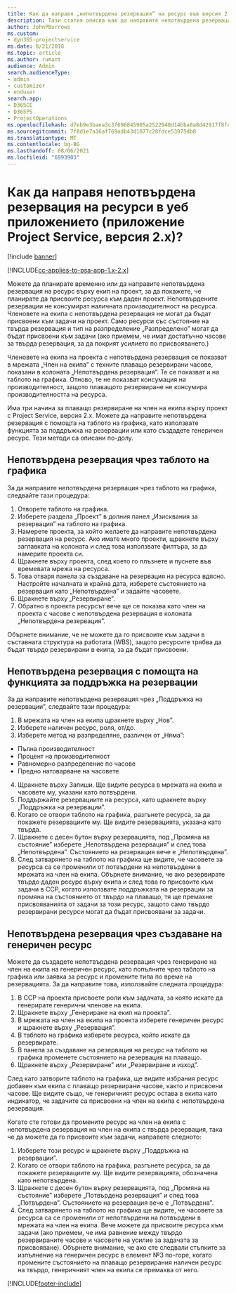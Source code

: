 ```yaml
---
title: Как да направя „непотвърдена резервация” на ресурс във версия 2.x на приложението?
description: Тази статия описва как да направите непотвърдена резервация за членове на екипа на проекта с Project Service.
author: JohnPBurrows
ms.custom:
- dyn365-projectservice
ms.date: 8/21/2018
ms.topic: article
ms.author: rumant
audience: Admin
search.audienceType:
- admin
- customizer
- enduser
search.app:
- D365CE
- D365PS
- ProjectOperations
ms.openlocfilehash: d7eb9e3baea3c3f696845905a2522940d14bba8a8d42917f8fe1b90c7c443747
ms.sourcegitcommit: 7f8d1e7a16af769adb43d1877c28fdce53975db8
ms.translationtype: MT
ms.contentlocale: bg-BG
ms.lasthandoff: 08/06/2021
ms.locfileid: "6993903"
---
```

# <a name="how-do-i-soft-book-resources-in-the-web-app-project-service-app-v2x"></a>Как да направя непотвърдена резервация на ресурси в уеб приложението (приложение Project Service, версия 2.x)?

[!include [banner](../includes/psa-now-project-operations.md)]

[!INCLUDE[cc-applies-to-psa-app-1.x-2.x](../includes/cc-applies-to-psa-app-1x-2x.md)]

Можете да планирате временно или да направите непотвърдена резервация на ресурс върху екип на проект, за да покажете, че планирате да присвоите ресурса към даден проект. Непотвърдените резервации не консумират наличната производителност на ресурса. Членовете на екипа с непотвърдена резервация не могат да бъдат присвоени към задачи на проект. Само ресурси със състояние на твърда резервация и тип на разпределение „Разпределено” могат да бъдат присвоени към задачи (ако приемем, че имат достатъчно часове за твърда резервация, за да покрият усилието по присвояването.)

Членовете на екипа на проекта с непотвърдена резервация се показват в мрежата „Член на екипа” с техните плаващо резервирани часове, показани в колоната „Непотвърдена резервация”. Те се показват и на таблото на графика. Отново, те не показват консумация на производителност, защото плаващото резервиране не консумира производителността на ресурса.

Има три начина за плаващо резервиране на член на екипа върху проект с Project Service, версия 2.x. Можете да направите непотвърдена резервация с помощта на таблото на графика, като използвате функцията за поддръжка на резервации или като създадете генеричен ресурс. Тези методи са описани по-долу.

## <a name="soft-book-with-the-schedule-board"></a>Непотвърдена резервация чрез таблото на графика

За да направите непотвърдена резервация чрез таблото на графика, следвайте тази процедура: 
1. Отворете таблото на графика.
2. Изберете раздела „Проект” в долния панел „Изисквания за резервация” на таблото на графика.
3. Намерете проекта, за който желаете да направите непотвърдена резервация на ресурс. Ако имате много проекти, щракнете върху заглавката на колоната и след това използвате филтъра, за да намерите проекта си.
4. Щракнете върху проекта, след което го плъзнете и пуснете във времевата мрежа на ресурса.
5. Това отваря панела за създаване на резервация на ресурса вдясно. Настройте началната и крайна дата, изберете състоянието на резервация като „Непотвърдена” и задайте часовете. 
6. Щракнете върху „Резервиране”.
7. Обратно в проекта ресурсът вече ще се показва като член на проекта с часове с непотвърдена резервация в колоната „Непотвърдена резервация”.

Обърнете внимание, че не можете да го присвоите към задачи в съставната структура на работата (WBS), защото ресурсите трябва да бъдат твърдо резервирани в екипа, за да бъдат присвоени.

## <a name="soft-book-using-the-maintain-bookings-feature"></a>Непотвърдена резервация с помощта на функцията за поддръжка на резервации

За да направите непотвърдена резервация чрез „Поддръжка на резервации”, следвайте тази процедура:
1. В мрежата на член на екипа щракнете върху „Нов”.
2. Изберете наличен ресурс, роля, от/до.
3. Изберете метод на разпределяне, различен от „Няма”:
- Пълна производителност
- Процент на производителност
- Равномерно разпределение по часове
- Предно натоварване на часовете
4. Щракнете върху Запиши. Ще видите ресурса в мрежата на екипа и часовете му, указани като потвърдени.
5. Поддържайте резервациите на ресурса, като щракнете върху „Поддръжка на резервации”.
6. Когато се отвори таблото на графика, разгънете ресурса, за да покажете резервациите му. Ще видите резервацията, указана като твърда.
7. Щракнете с десен бутон върху резервацията, под „Промяна на състояние” изберете „Непотвърдена резервация” и след това „Непотвърдена”. Състоянието на резервация вече е „Непотвърдена”.
8. След затварянето на таблото на графика ще видите, че часовете за ресурса са се променили от потвърдени на непотвърдени в мрежата на член на екипа.
Обърнете внимание, че ако резервирате твърдо даден ресурс върху екипа и след това го присвоите към задачи в ССР, когато използвате поддръжката на резервации за промяна на състоянието от твърдо на плаващо, тя ще премахне присвояванията от задачи за този ресурс, защото само твърдо резервирани ресурси могат да бъдат присвоявани за задачи.

## <a name="soft-book-by-creating-a-generic-resource"></a>Непотвърдена резервация чрез създаване на генеричен ресурс

Можете да създадете непотвърдена резервация чрез генериране на член на екипа на генеричен ресурс, като попълните чрез таблото на графика или заявка за ресурс и промените типа по време на резервацията.
За да направите това, използвайте следната процедура:

1. В ССР на проекта присвоете роли към задачата, за която искате да генерирате генерични членове на екипа.
2. Щракнете върху „Генериране на екип на проекта”.
3. В мрежата на член на екипа на проекта изберете генеричен ресурс и щракнете върху „Резервация”.
4. В таблото на графика изберете ресурса, който искате да резервирате.
5. В панела за създаване на резервация на ресурс на таблото на графика променете състоянието на резервация на плаващо.
6. Щракнете върху „Резервиране” или „Резервиране и изход”.

След като затворите таблото на графика, ще видите избрания ресурс добавен към екипа с плаващо резервирани часове, както и присвоени часове. Ще видите също, че генеричният ресурс остава в екипа като индикатор, че задачите са присвоени на член на екипа с непотвърдена резервация.

Когато сте готови да промените ресурс на член на екипа с непотвърдена резервация на член на екипа с твърда резервация, така че да можете да го присвоите към задачи, направете следното:

1. Изберете този ресурс и щракнете върху „Поддръжка на резервации”.
2. Когато се отвори таблото на графика, разгънете ресурса, за да покажете резервациите му. Ще видите резервацията, обозначена като непотвърдена.
3. Щракнете с десен бутон върху резервацията, под „Промяна на състояние” изберете „Потвърдена резервация” и след това „Потвърдена”. Състоянието на резервация вече е „Потвърдена”.
4. След затварянето на таблото на графика ще видите, че часовете за ресурса са се променили от непотвърдени на потвърдени в мрежата на член на екипа. Вече можете да присвоите ресурса към задачи (ако приемем, че има равнение между твърдо резервираните часове и часовете на усилие за задачата за присвояване). Обърнете внимание, че ако сте следвали стъпките за изпълнение на генеричен ресурс в елемент №3 по-горе, когато промените състоянието на плаващо резервирания наличен ресурс на твърдо, генеричният член на екипа се премахва от него.


[!INCLUDE[footer-include](../includes/footer-banner.md)]